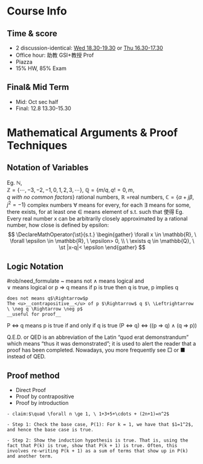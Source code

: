 # Course Info 
## Time & score
- 2 discussion-identical: <u>Wed 18.30-19.30</u> or <u>Thu 16.30-17.30</u>
- Office hour: 助教 GSI+教授 Prof
- Piazza
- 15% HW, 85% Exam

## Final& Mid Term
- Mid: Oct sec half
- Final: 12.8 13.30-15.30

# Mathematical Arguments & Proof Techniques 
## Notation of Variables 
Eg. 
	$\mathbb{N}$,  
	$\mathbb{Z}=\{\cdots,-3,-2,-1,0,1,2,3, \cdots\}$, $\mathbb{Q}=\{m/q, q!=0, m,q \ with \ no \ common \ factors\}$ rational numbers,
	$\mathbb{R}$ =real numbers, 
	$\mathbb{C}=\{\alpha+j\beta, j^2=-1\}$ complex numbers
$\forall$ means for every, for each
$\exists$ means for some, there exists, for at least one
$\in$ means element of
$\text{s.t.}$ such that 使得
Eg.  
	Every real number x can be arbitrarily closely approximated by a rational number, how close is defined by epsilon:
$$
\DeclareMathOperator{\st}{s.t.}
\begin{gather}
\forall x \in \mathbb{R}, 
\ \forall \epsilon \in \mathbb{R}, 
\ \epsilon> 0, 
\\ \ \exists q \in \mathbb{Q},
\ \st |x-q|< \epsilon 
\end{gather}
$$
## Logic Notation 
#rob/need_formulate 
~ means not 
$\wedge$ means logical and  
$\vee$ means logical or
p $\Rightarrow$ q means if p is true then q is true, p implies q
```ad-tip
does not means q$\Rightarrow$p
The <u>__contrapositive__</u> of p $\Rightarrow$ q $\ \Leftrightarrow  \ \neg q \Rightarrow \neg p$
__useful for proof__
```
P $\Leftrightarrow$ q means p is true if and only if q is true
	(P $\Leftrightarrow$ q) $\Leftrightarrow$ ((p $\Rightarrow$ q) $\wedge$ (q $\Rightarrow$ p))

Q.E.D. or QED is an abbreviation of the Latin “quod erat demonstrandum” which means “thus it was demonstrated”; it is used to alert the reader that a proof has been completed. Nowadays, you more frequently see □ or ■ instead of QED.
## Proof method
- Direct Proof
- Proof by contrapositive 
- Proof by introduction
```ad-example
- claim:$\quad \forall n \ge 1, \ 1+3+5+\cdots + (2n+1)=n^2$

- Step 1: Check the base case, P(1): For k = 1, we have that $1=1^2$, and hence the base case is true.

- Step 2: Show the induction hypothesis is true. That is, using the fact that P(k) is true, show that P(k + 1) is true. Often, this involves re-writing P(k + 1) as a sum of terms that show up in P(k) and another term.
```

